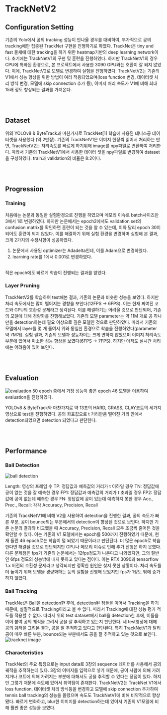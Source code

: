 # TrackNetV2

## Configuration Setting
기존의 Yolo에서 공의 tracking 성능이 안나올 경우를 대비하여, 부가적으로 공의 tracking에만 집중된 TrackNet 구현을 진행하기로 하였다. 
TrackNet은 tiny and fast 물체에 대한 tracking을 하기 위한 heatmap기반의 deep learning network이다. 
초기에는 TrackNetV1의 구현 및 훈련을 진행하였다. 하지만 TrackNetV1의 경우 CPU에 특화된 환경으로, 본 프로젝트에서 사용한 3090 GPU와는 호환이 잘 되지 않았다. 
이에, TrackNetV2로 모델로 변경하여 실험을 진행하였다. 
TrackNetV2는 기존의 V1에서 성능 향상을 위한 방법이 여러 적용되었으며(loss function 변경, 데이터셋 처리 방식 변경, 모델에 skip connection 추가 등), 이미지 처리 속도가 V1에 비해 최대 15배 정도 향상되는 결과를 가져온다.


<br>
<br>

## Dataset
위의 YOLOv8 & ByteTrack과 마찬가지로 TrackNet[1] 학습에 사용된 테니스공 데이터셋을 사용했다 (약 2만장).
기존의 TrackNetV1은 이미지 한장씩 읽어서 처리하는 반면, TrackNetV2는 처리속도를 빠르게 하기위해 image를 npy파일로 변환하여 처리한다. 
따라서 기존의 TrackNetV1에서 사용한 데이터 셋을 npy파일로 변경하여 dataset을 구성하였다. train과 validation의 비율은 8:2이다.


<br>
<br>

## Progression
### Training
처음에는 논문과 동일한 실험환경으로 진행을 하였으며 메모리 이슈로 batch사이즈만 3에서 1로 변경하였다. 
하지만 논문에서는 epoch2에서도 validation set의 confusion matrix를 확인하면 훈련이 되는 것을 알 수 있는데, 이와 달리 epoch 30이 되어도 훈련이 되지 않았다. 
이를 해결하기 위해 실험 환경을 변경하며 실험해 본 결과, 크게 2가지의 수정사항이 성공하였다. 
1) 논문에서 사용된 optimizer는 Adadelta인데, 이를 Adam으로 변경하였다. 
2) learning rate를 1에서 0.001로 변경하였다.
<br>
적은 epoch에도 빠르게 학습이 진행되는 결과를 얻었다.

### Layer Pruning
TrackNetV2를 학습하여 test해본 결과, 기존의 논문과 비슷한 성능을 보였다. 하지만 처리 속도에서는 많이 떨어지는 경향을 보인다(12FPS -> 6FPS). 
이는 현재 짜여진 코드와 GPU의 호환성 문제라고 생각된다. 이를 해결하기는 어려울 것으로 판단되어, 기존의 모델에 대해 경량화를 진행해보았다. 
기존의 모델 parameter는 약 11M 개로 공 하나만을 detection하는데 필요 이상으로 깊은 모델인 것으로 판단하였다. 
따라서 기존의 모델에서 layer를 몇 개 줄여서 위와 동일한 환경으로 학습을 진행하였다(parameter 약 7M개). 
실험 결과, 기존의 모델과 성능차이는 크게 변하지 않았으며 이미지 처리속도 부분에 있어서 미소한 성능 향상을 보였다(6FPS -> 7FPS). 
하지만 아직도 실시간 처리에는 어려움이 있어 보인다. 


<br>
<br>


## Evaluation
![evaluation](https://github.com/uomoy/tennis-tracking/assets/59008690/21e97240-f1fb-462a-b935-40d24033f153)
50 epoch 중에서 가장 성능이 좋은 epoch 46 모델을 이용하여 evaluation을 진행하였다.

YOLOv8 & ByteTrack와 마찬가지로 약 13초의 HARD, GRASS, CLAY코트의 세가지 영상으로 test을 진행하였다. 
공의 좌표값으로 t 거리만큼 떨어진 거리 안에서 detection되었으면 detection 되었다고 판단한다. 

<br>
<br>

## Performance
### Ball Detection

![ball detection](https://github.com/uomoy/tennis-tracking/assets/59008690/31ecf001-bc08-450e-9712-435d2340ffcf)
  
Length: 영상의 프레임 수
TP: 정답값과 예측값의 거리가 t 이하일 경우
TN: 정답값에 공이 없는 것을 잘 예측한 경우
FP1: 정답값과 예측값의 거리가 t 초과일 경우
FP2: 정답값에 공이 없는데 예측한 경우
FN: 정답값에 공이 있는데 예측하지 못한 경우
Acc., Prec., Recall: 각각 Accuracy, Precision, Recall

기존의 TrackNetV1에 비해 V2를 사용하여 detection을 진행한 결과, 공의 속도가 빠른 부분, 공이 bounce되는 부분에서의 detection이 향상된 것으로 보인다.
하지만 기존 논문의 결과와 비교했을 때 Accuracy, Precision, Recall 모두 조금씩 줄어든 것을 확인할 수 있다. 
이는 기존의 V1 모델에서는 epoch를 500까지 진행하였기 때문에, 현재 돌린 46 epoch로는 학습이 덜 되었기 때문이라고 판단된다. 
더 많은 epoch로 학습한다면 해결될 것으로 판단되지만 GPU나 메모리 이슈로 인해 추가 진행은 하지 못했다.
다른 문제점은 fps가 기존의 논문에서는 12fps정도가 나온다고 나와있지만, 그의 절반인 6fps 정도의 성능밖에 내지 못하고 있다는 점이다. 
이는 RTX 3090과 tensorflow 1.x 버전의 호환성 문제라고 생각되지만 정확한 원인은 찾지 못한 상황이다. 
처리 속도를 더 높이기 위해 모델을 경량화하는 등의 실험을 진행해 보았지만 fps가 1정도 밖에 증가하지 않았다. 

### Ball Tracking
TrackNet은 Ball을 detection한 후에, detection된 점들을 이어서 Tracking을 하기 때문에, 실질적으로 Tracking이라고 볼 수 없다.
따라서 Tracking에 대한 성능 평가 척도를 적용할 수 없다. 
따라서 위의 test dataset에서 ball을 detection한 후에, 이들을 이어 붙여 공의 궤적을 그려서 공을 잘 추적하고 있는지 판단한다.
세 test영상에 대해 공의 궤적을 그려본 결과, 공을 잘 추적하고 있다고 판단된다.
특히 TrackNetV1과 달리 공이 매우 빠른 부분, bounce되는 부분에서도 공을 잘 추적하고 있는 것으로 보인다. 
![tracknet image](https://github.com/uomoy/tennis-tracking/assets/59008690/f367de48-6a6e-4020-871c-9349391df6c6)

### Characteristics
TrackNet의 주요 특징으로는 input data로 3장의 sequence 데이터를 사용해서 공의 궤적을 추적하는데 있다. 
3장의 이미지를 입력으로 넣기 때문에, 공이 사람에 의해 가려지거나 코트에 의해 가려지는 부분에 대해서도 공을 추적할 수 있다는 장점이 있다.
하지만 그렇기 때문에 속도에 있어서 취약점이 존재한다. 
TrackNetV2는 TrackNet V1에서 loss function, 데이터셋 처리 방식등을 변경하고 모델에 skip connection 추가하여 tennis ball tracking의 성능을 올렸으며 속도도 TrackNetV1에 비해 비약적으로 향상됐다. 
빠르게 변화하고, blur한 이미지를 detection하는데 있어서 기존의 V1모델에 비해 훨씬 좋은 성능을 보였다.

<br>
<br>

